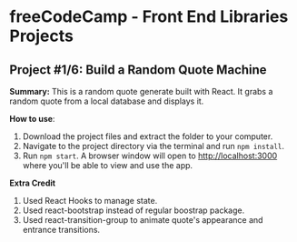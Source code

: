 # freeCodeCamp - Front End Libraries Projects

## Project #1/6: Build a Random Quote Machine

**Summary:** This is a random quote generate built with React.  It grabs a random quote from a local database and displays it.

**How to use**:

1. Download the project files and extract the folder to your computer.
2. Navigate to the project directory via the terminal and run `npm install`.
3. Run `npm start`.  A browser window will open to [http://localhost:3000](http://localhost:3000) where you'll be able to view and use the app.


**Extra Credit**

1. Used React Hooks to manage state.
2. Used react-bootstrap instead of regular boostrap package.
3. Used react-transition-group to animate quote's appearance and entrance transitions.